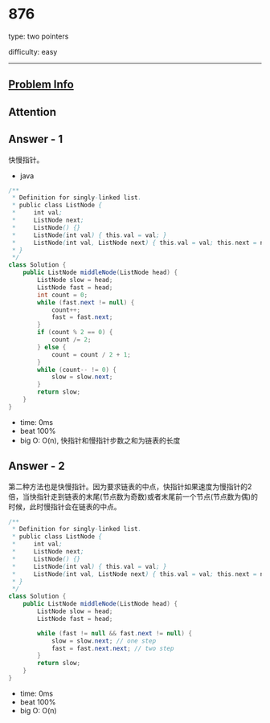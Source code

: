 
# 876
type: two pointers

difficulty: easy

---

## [Problem Info][problem_link]


## Attention

## Answer - 1
快慢指针。

- java

```java
/**
 * Definition for singly-linked list.
 * public class ListNode {
 *     int val;
 *     ListNode next;
 *     ListNode() {}
 *     ListNode(int val) { this.val = val; }
 *     ListNode(int val, ListNode next) { this.val = val; this.next = next; }
 * }
 */
class Solution {
    public ListNode middleNode(ListNode head) {
        ListNode slow = head;
        ListNode fast = head;
        int count = 0;
        while (fast.next != null) {
            count++;
            fast = fast.next;
        }
        if (count % 2 == 0) {
            count /= 2;
        } else {
            count = count / 2 + 1;
        }
        while (count-- != 0) {
            slow = slow.next;
        }
        return slow;
    }
}
```
- time: 0ms
- beat 100%
- big O: O(n), 快指针和慢指针步数之和为链表的长度

## Answer - 2
第二种方法也是快慢指针。因为要求链表的中点，快指针如果速度为慢指针的2倍，当快指针走到链表的末尾(节点数为奇数)或者末尾前一个节点(节点数为偶)的时候，此时慢指针会在链表的中点。

```java
/**
 * Definition for singly-linked list.
 * public class ListNode {
 *     int val;
 *     ListNode next;
 *     ListNode() {}
 *     ListNode(int val) { this.val = val; }
 *     ListNode(int val, ListNode next) { this.val = val; this.next = next; }
 * }
 */
class Solution {
    public ListNode middleNode(ListNode head) {
        ListNode slow = head;
        ListNode fast = head;

        while (fast != null && fast.next != null) {
            slow = slow.next; // one step
            fast = fast.next.next; // two step
        }
        return slow;
    }
}
```
- time: 0ms
- beat 100%
- big O: O(n)

[problem_link]: https://leetcode-cn.com/problems/middle-of-the-linked-list/

